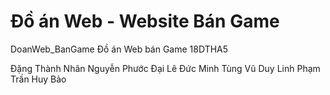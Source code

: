 # Đồ án Web - Website Bán Game
DoanWeb_BanGame
Đồ án Web bán Game
18DTHA5

Đặng Thành Nhân
Nguyễn Phước Đại
Lê Đức Minh Tùng
Vũ Duy Linh
Phạm Trần Huy Bảo
